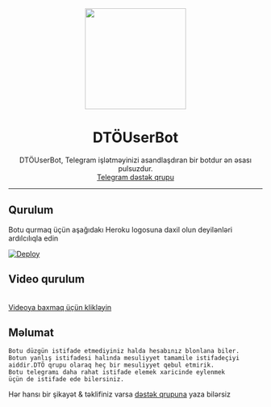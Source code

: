 <div align="center">
  <img src="https://i.imgyukle.com/2020/09/07/xXB3SA.jpg" width="200" height="200">
  <h1>DTÖUserBot</h1>
</div>
<p align="center">
    DTÖUserBot, Telegram işlətməyinizi asandlaşdıran bir botdur ən əsası pulsuzdur.
    <br>
        <a href="https://t.me/DTOSupport">Telegram dəstək qrupu</a>
    <br>
</p>

----

## Qurulum

Botu qurmaq üçün aşağıdakı Heroku logosuna daxil olun deyilənləri ardılcılıqla edin

[![Deploy](https://www.herokucdn.com/deploy/button.svg)](https://heroku.com/deploy?template=https://github.com/umudmmmdov1/DTOUserBot)
 
## Video qurulum
<br><a href="https://youtube.com/">Videoya baxmaq üçün klikləyin</a><br>
## Məlumat 
```
Botu düzgün istifade etmediyiniz halda hesabınız blonlana biler.
Botun yanlış istifadesi halında mesuliyyet tamamile istifadeçiyi 
aiddir.DTÖ qrupu olaraq heç bir mesuliyyet qebul etmirik.
Botu telegramı daha rahat istifade elemek xaricinde eylenmek
üçün de istifade ede bilersiniz.
```

Hər hansı bir şikayət & təklifiniz varsa [dəstək qrupuna](https://t.me/DTOsupport) yaza bilərsiz
